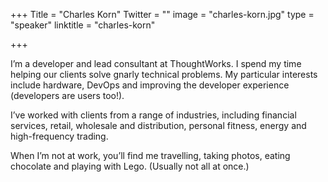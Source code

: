 +++
Title = "Charles Korn"
Twitter = ""
image = "charles-korn.jpg"
type = "speaker"
linktitle = "charles-korn"

+++

I’m a developer and lead consultant at ThoughtWorks. I spend my time helping our clients solve gnarly technical problems. My particular interests include hardware, DevOps and improving the developer experience (developers are users too!).

I’ve worked with clients from a range of industries, including financial services, retail, wholesale and distribution, personal fitness, energy and high-frequency trading.

When I’m not at work, you’ll find me travelling, taking photos, eating chocolate and playing with Lego. (Usually not all at once.)

